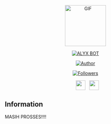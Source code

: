 <p align="center">
<img src="https://i.pinimg.com/originals/e1/d0/a5/e1d0a5fa0b25f13d0f7c0ee4b6d85096.gif" alt="GIF" width="128" height="128"/>
</p>
<p align="center">
<a href="#"><img title="ALYX BOT" src="https://img.shields.io/badge/ALYX%20BOT-green?colorA=%23ff0000&colorB=%23017e40&style=for-the-badge"></a>
</p>
<p align="center">
<a href="https://github.com/Dhil-J"><img title="Author" src="https://img.shields.io/badge/Author-Dhil-orange.svg?style=for-the-badge&logo=github"></a>
</p>
<p align="center">
<a href="https://github.com/TobyG74/followers"><img title="Followers" src="https://img.shields.io/github/followers/Dhil-J?color=blue&style=flat-square"></a>
</p>
<p align='center'>
   <a href="https://twitter.com/DhilJ4><img height="30" src="https://github.com/TobyG74/TobyG74/blob/main/twitter.png?raw=true"></a>&nbsp;&nbsp;
   <a href="https://instagram.com/dhil.j"><img height="30" src="https://github.com/TobyG74/TobyG74/blob/main/instagram.jpg?raw=true"></a>&nbsp;&nbsp;
   <a href="https://www.facebook.com/dhil.j22"><img height="30" src="https://github.com/TobyG74/TobyG74/blob/main/facebook.png?raw=true"></a>
</P>

## Information
MASIH PROSSES!!!!
